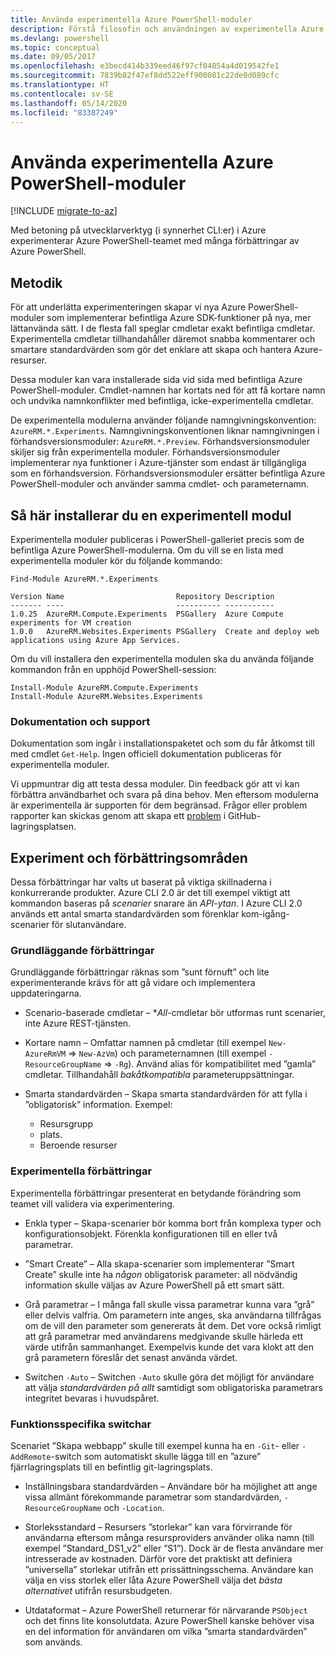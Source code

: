 ```yaml
---
title: Använda experimentella Azure PowerShell-moduler
description: Förstå filosofin och användningen av experimentella Azure PowerShell-moduler.
ms.devlang: powershell
ms.topic: conceptual
ms.date: 09/05/2017
ms.openlocfilehash: e3becd414b339eed46f97cf04854a4d019542fe1
ms.sourcegitcommit: 7839b82f47ef8dd522eff900081c22de0d089cfc
ms.translationtype: HT
ms.contentlocale: sv-SE
ms.lasthandoff: 05/14/2020
ms.locfileid: "83387249"
---
```

# <a name="using-experimental-azure-powershell-modules"></a>Använda experimentella Azure PowerShell-moduler

[!INCLUDE [migrate-to-az](../includes/migrate-to-az.md)]

Med betoning på utvecklarverktyg (i synnerhet CLI:er) i Azure experimenterar Azure PowerShell-teamet med många förbättringar av Azure PowerShell.

## <a name="experimentation-methodology"></a>Metodik

För att underlätta experimenteringen skapar vi nya Azure PowerShell-moduler som implementerar befintliga Azure SDK-funktioner på nya, mer lättanvända sätt. I de flesta fall speglar cmdletar exakt befintliga cmdletar. Experimentella cmdletar tillhandahåller däremot snabba kommentarer och smartare standardvärden som gör det enklare att skapa och hantera Azure-resurser.

Dessa moduler kan vara installerade sida vid sida med befintliga Azure PowerShell-moduler. Cmdlet-namnen har kortats ned för att få kortare namn och undvika namnkonflikter med befintliga, icke-experimentella cmdletar.

De experimentella modulerna använder följande namngivningskonvention: `AzureRM.*.Experiments`. Namngivningskonventionen liknar namngivningen i förhandsversionsmoduler: `AzureRM.*.Preview`. Förhandsversionsmoduler skiljer sig från experimentella moduler. Förhandsversionsmoduler implementerar nya funktioner i Azure-tjänster som endast är tillgängliga som en förhandsversion. Förhandsversionsmoduler ersätter befintliga Azure PowerShell-moduler och använder samma cmdlet- och parameternamn.

## <a name="how-to-install-an-experimental-module"></a>Så här installerar du en experimentell modul

Experimentella moduler publiceras i PowerShell-galleriet precis som de befintliga Azure PowerShell-modulerna. Om du vill se en lista med experimentella moduler kör du följande kommando:

```azurepowershell-interactive
Find-Module AzureRM.*.Experiments
```

```output
Version Name                         Repository Description
------- ----                         ---------- -----------
1.0.25  AzureRM.Compute.Experiments  PSGallery  Azure Compute experiments for VM creation
1.0.0   AzureRM.Websites.Experiments PSGallery  Create and deploy web applications using Azure App Services.
```

Om du vill installera den experimentella modulen ska du använda följande kommandon från en upphöjd PowerShell-session:

```azurepowershell-interactive
Install-Module AzureRM.Compute.Experiments
Install-Module AzureRM.Websites.Experiments
```

### <a name="documentation-and-support"></a>Dokumentation och support

Dokumentation som ingår i installationspaketet och som du får åtkomst till med cmdlet `Get-Help`. Ingen officiell dokumentation publiceras för experimentella moduler.

Vi uppmuntrar dig att testa dessa moduler. Din feedback gör att vi kan förbättra användbarhet och svara på dina behov. Men eftersom modulerna är experimentella är supporten för dem begränsad. Frågor eller problem rapporter kan skickas genom att skapa ett [problem](https://github.com/Azure/azure-powershell/issues) i GitHub-lagringsplatsen.

## <a name="experiments-and-areas-of-improvement"></a>Experiment och förbättringsområden

Dessa förbättringar har valts ut baserat på viktiga skillnaderna i konkurrerande produkter. Azure CLI 2.0 är det till exempel viktigt att kommandon baseras på _scenarier_ snarare än _API-ytan_.
I Azure CLI 2.0 används ett antal smarta standardvärden som förenklar kom-igång-scenarier för slutanvändare.

### <a name="core-improvements"></a>Grundläggande förbättringar

Grundläggande förbättringar räknas som ”sunt förnuft” och lite experimenterande krävs för att gå vidare och implementera uppdateringarna.

- Scenario-baserade cmdletar – *<em>All</em>-cmdletar bör utformas runt scenarier, inte Azure REST-tjänsten.

- Kortare namn – Omfattar namnen på cmdletar (till exempel `New-AzureRmVM` => `New-AzVm`) och parameternamnen (till exempel `-ResourceGroupName` => `-Rg`). Använd alias för kompatibilitet med ”gamla” cmdletar. Tillhandahåll _bakåtkompatibla_ parameteruppsättningar.

- Smarta standardvärden – Skapa smarta standardvärden för att fylla i ”obligatorisk” information. Exempel:
  - Resursgrupp
  - plats.
  - Beroende resurser

### <a name="experimental-improvements"></a>Experimentella förbättringar

Experimentella förbättringar presenterat en betydande förändring som teamet vill validera via experimentering.

- Enkla typer – Skapa-scenarier bör komma bort från komplexa typer och konfigurationsobjekt. Förenkla konfigurationen till en eller två parametrar.

- ”Smart Create” – Alla skapa-scenarier som implementerar ”Smart Create” skulle inte ha _någon_ obligatorisk parameter: all nödvändig information skulle väljas av Azure PowerShell på ett smart sätt.

- Grå parametrar – I många fall skulle vissa parametrar kunna vara ”grå” eller delvis valfria. Om parametern inte anges, ska användarna tillfrågas om de vill den parameter som genererats åt dem. Det vore också rimligt att grå parametrar med användarens medgivande skulle härleda ett värde utifrån sammanhanget.
  Exempelvis kunde det vara klokt att den grå parametern föreslår det senast använda värdet.

- Switchen `-Auto` – Switchen `-Auto` skulle göra det möjligt för användare att välja _standardvärden på allt_ samtidigt som obligatoriska parametrars integritet bevaras i huvudspåret.

### <a name="feature-specific-switches"></a>Funktionsspecifika switchar

Scenariet ”Skapa webbapp” skulle till exempel kunna ha en `-Git`- eller `-AddRemote`-switch som automatiskt skulle lägga till en ”azure” fjärrlagringsplats till en befintlig git-lagringsplats.

- Inställningsbara standardvärden – Användare bör ha möjlighet att ange vissa allmänt förekommande parametrar som standardvärden, `-ResourceGroupName` och `-Location`.

- Storleksstandard – Resursers ”storlekar” kan vara förvirrande för användarna eftersom många resursproviders använder olika namn (till exempel ”Standard\_DS1\_v2” eller ”S1”). Dock är de flesta användare mer intresserade av kostnaden. Därför vore det praktiskt att definiera ”universella” storlekar utifrån ett prissättningsschema. Användare kan välja en viss storlek eller låta Azure PowerShell välja det _bästa alternativet_ utifrån resursbudgeten.

- Utdataformat – Azure PowerShell returnerar för närvarande `PSObject` och det finns lite konsolutdata. Azure PowerShell kanske behöver visa en del information för användaren om vilka ”smarta standardvärden” som används.

